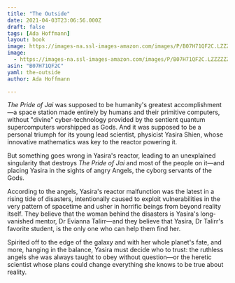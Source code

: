 ```yaml
---
title: "The Outside"
date: 2021-04-03T23:06:56.000Z
draft: false
tags: [Ada Hoffmann]
layout: book
image: https://images-na.ssl-images-amazon.com/images/P/B07H71QF2C.LZZZZZZZ.jpg
image: 
  - https://images-na.ssl-images-amazon.com/images/P/B07H71QF2C.LZZZZZZZ.jpg
asin: "B07H71QF2C"
yaml: the-outside
author: Ada Hoffmann

---
```


*The Pride of Jai* was supposed to be humanity's greatest accomplishment—a space station made entirely by humans and their primitive computers, without "divine" cyber-technology provided by the sentient quantum supercomputers worshipped as Gods. And it was supposed to be a personal triumph for its young lead scientist, physicist Yasira Shien, whose innovative mathematics was key to the reactor powering it.  
  
But something goes wrong in Yasira's reactor, leading to an unexplained singularity that destroys *The Pride of Jai* and most of the people on it—and placing Yasira in the sights of angry Angels, the cyborg servants of the Gods.  
  
According to the angels, Yasira's reactor malfunction was the latest in a rising tide of disasters, intentionally caused to exploit vulnerabilities in the very pattern of spacetime and usher in horrific beings from beyond reality itself. They believe that the woman behind the disasters is Yasira's long-vanished mentor, Dr Evianna Talirr—and they believe that Yasira, Dr Talirr's favorite student, is the only one who can help them find her.  
  
Spirited off to the edge of the galaxy and with her whole planet's fate, and more, hanging in the balance, Yasira must decide who to trust: the ruthless angels she was always taught to obey without question—or the heretic scientist whose plans could change everything she knows to be true about reality.